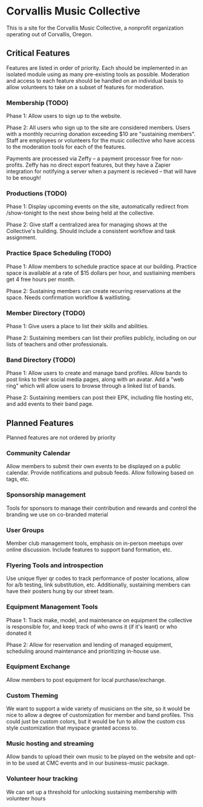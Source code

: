 # Corvallis Music Collective

This is a site for the Corvallis Music Collective, a nonprofit organization operating out of Corvallis, Oregon.

## Critical Features

Features are listed in order of priority. Each should be implemented in an isolated module using as many pre-existing tools as possible. Moderation and access to each feature should be handled on an individual basis to allow volunteers to take on a subset of features for moderation.

### Membership (TODO)

Phase 1: Allow users to sign up to the website.

Phase 2: All users who sign up to the site are considered members. Users with a monthly recurring donation exceeding $10 are "sustaining members". Staff are employees or volunteers for the music collective who have access to the moderation tools for each of the features.

Payments are processed via Zeffy – a payment processor free for non-profits. Zeffy has no direct export features, but they have a Zapier integration for notifying a server when a payment is recieved – that will have to be enough!

### Productions (TODO)

Phase 1: Display upcoming events on the site, automatically redirect from /show-tonight to the next show being held at the collective.

Phase 2: Give staff a centralized area for managing shows at the Collective's building. Should include a consistent workflow and task assignment.

### Practice Space Scheduling (TODO)

Phase 1: Allow members to schedule practice space at our building. Practice space is available at a rate of $15 dollars per hour, and sustiaining members get 4 free hours per month.

Phase 2: Sustaining members can create recurring reservations at the space. Needs confirmation workflow & waitlisting.

### Member Directory (TODO)

Phase 1: Give users a place to list their skills and abilities.

Phase 2: Sustaining members can list their profiles publicly, including on our lists of teachers and other professionals.

### Band Directory (TODO)

Phase 1: Allow users to create and manage band profiles. Allow bands to post links to their social media pages, along with an avatar. Add a "web ring" which will allow users to browse through a linked list of bands.

Phase 2: Sustaining members can post their EPK, including file hosting etc, and add events to their band page.

## Planned Features

Planned features are not ordered by priority

### Community Calendar

Allow members to submit their own events to be displayed on a public calendar. Provide notifications and pubsub feeds. Allow following based on tags, etc.

### Sponsorship management

Tools for sponsors to manage their contribution and rewards and control the branding we use on co-branded material

### User Groups

Member club management tools, emphasis on in-person meetups over online discussion. Include features to support band formation, etc.

### Flyering Tools and introspection

Use unique flyer qr codes to track performance of poster locations, allow for a/b testing, link substitution, etc. Additionally, sustaining members can have their posters hung by our street team.

### Equipment Management Tools

Phase 1: Track make, model, and maintenance on equipment the collective is responsible for, and keep track of who owns it (if it's leant) or who donated it

Phase 2: Allow for reservation and lending of managed equipment, scheduling around maintenance and prioritizing in-house use.

### Equipment Exchange

Allow members to post equipment for local purchase/exchange.

### Custom Theming

We want to support a wide variety of musicians on the site, so it would be nice to allow a degree of customization for member and band profiles. This could just be custom colors, but it would be fun to allow the custom css style customization that myspace granted access to.

### Music hosting and streaming

Allow bands to upload their own music to be played on the website and opt-in to be used at CMC events and in our business-music package.

### Volunteer hour tracking

We can set up a threshold for unlocking sustaining membership with volunteer hours
